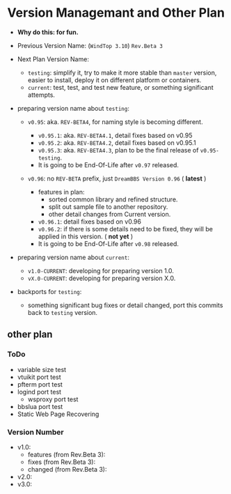 # Version Managemant and Other Plan

* **Why do this: for fun.**

* Previous Version Name: (`WindTop 3.10`) `Rev.Beta 3`

* Next Plan Version Name:
    + `testing`: simplify it, try to make it more stable than `master` version, easier to install, deploy it on different platform or containers.
    + `current`: test, test, and test new feature, or something significant attempts.

* preparing version name about `testing`:

    + `v0.95`: aka. `REV-BETA4`, for naming style is becoming different.
        - `v0.95.1`: aka. `REV-BETA4.1`, detail fixes based on v0.95
        - `v0.95.2`: aka. `REV-BETA4.2`, detail fixes based on v0.95.1
        - `v0.95.3`: aka. `REV-BETA4.3`, plan to be the final release of `v0.95-testing`.
        - It is going to be End-Of-Life after `v0.97` released.

    + `v0.96`: no `REV-BETA` prefix, just `DreamBBS Version 0.96` ( **latest** )
        - features in plan: 
          * sorted common library and refined structure.
          * split out sample file to another repository.
          * other detail changes from Current version.
        - `v0.96.1`: detail fixes based on v0.96
        - `v0.96.2`: if there is some details need to be fixed, they will be applied in this version. ( **not yet** )
        - It is going to be End-Of-Life after `v0.98` released.

* preparing version name about `current`:
    + `v1.0-CURRENT`: developing for preparing version 1.0.
    + `vX.0-CURRENT`: developing for preparing version X.0.

* backports for `testing`:
    + something significant bug fixes or detail changed, port this commits back to `testing` version.

## other plan

### ToDo
* variable size test
* vtuikit port test
* pfterm port test
* logind port test
  - wsproxy port test
* bbslua port test
* Static Web Page Recovering

### Version Number
+ v1.0:
    - features (from Rev.Beta 3):
    - fixes (from Rev.Beta 3):
    - changed (from Rev.Beta 3):
+ v2.0:
+ v3.0: